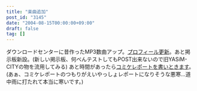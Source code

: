 ```yaml
---
title: "楽曲追加"
post_id: "3145"
date: "2004-08-15T00:00:00+09:00"
draft: false
tag: []
---
```



ダウンロードセンターに昔作ったMP3数曲アップ。[プロフィール更新](/category/about)。あと掲示板新設。(新しい掲示板、何べんテストしてもPOST出来ないので旧YASiM-CITYの物を流用してみる) あと時間があったら[コミケレポートを書いときます](/3148)。(あぁ、コミケレポートのつもりがえいやっしょレポートになりそうな悪寒…道中雨に打たれて本当に寒いです。)
